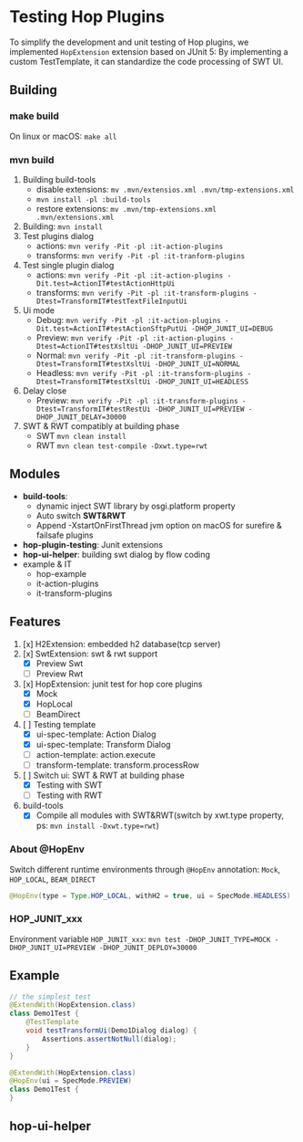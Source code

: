# Testing Hop Plugins

To simplify the development and unit testing of Hop plugins,
we implemented `HopExtension` extension based on JUnit 5: By implementing a custom TestTemplate,
it can standardize the code processing of SWT UI.

## Building

### make build

On linux or macOS: `make all`

### mvn build

1. Building build-tools
   * disable extensions: `mv .mvn/extensios.xml .mvn/tmp-extensions.xml`
   * `mvn install -pl :build-tools`
   * restore extensions: `mv .mvn/tmp-extensions.xml .mvn/extensions.xml`
2. Building: `mvn install`
3. Test plugins dialog
    * actions: `mvn verify -Pit -pl :it-action-plugins`
    * transforms: `mvn verify -Pit -pl :it-tranform-plugins`
4. Test single plugin dialog
    * actions: `mvn verify -Pit -pl :it-action-plugins -Dit.test=ActionIT#testActionHttpUi`
    * transforms: `mvn verify -Pit -pl :it-transform-plugins -Dtest=TransformIT#testTextFileInputUi`
5. Ui mode
    * Debug: `mvn verify -Pit -pl :it-action-plugins -Dit.test=ActionIT#testActionSftpPutUi -DHOP_JUNIT_UI=DEBUG`
    * Preview: `mvn verify -Pit -pl :it-action-plugins -Dtest=ActionIT#testXsltUi -DHOP_JUNIT_UI=PREVIEW`
    * Normal: `mvn verify -Pit -pl :it-transform-plugins -Dtest=TransformIT#testXsltUi -DHOP_JUNIT_UI=NORMAL`
    * Headless: `mvn verify -Pit -pl :it-transform-plugins -Dtest=TransformIT#testXsltUi -DHOP_JUNIT_UI=HEADLESS`
6. Delay close
    * Preview: `mvn verify -Pit -pl :it-transform-plugins -Dtest=TransformIT#testRestUi -DHOP_JUNIT_UI=PREVIEW -DHOP_JUNIT_DELAY=30000`
7. SWT & RWT compatibly at building phase
    * SWT `mvn clean install`
    * RWT `mvn clean test-compile -Dxwt.type=rwt`

## Modules

* __build-tools__:
  * dynamic inject SWT library by osgi.platform property
  * Auto switch __SWT&RWT__
  * Append -XstartOnFirstThread jvm option on macOS for surefire & failsafe plugins
* __hop-plugin-testing__: Junit extensions
* __hop-ui-helper__: building swt dialog by flow coding
* example & IT
    * hop-example
    * it-action-plugins
    * it-transform-plugins

## Features

1. [x] H2Extension: embedded h2 database(tcp server)
2. [x] SwtExtension: swt & rwt support
    * [x] Preview Swt
    * [ ] Preview Rwt
3. [x] HopExtension: junit test for hop core plugins
    * [x] Mock
    * [x] HopLocal
    * [ ] BeamDirect
4. [ ] Testing template
    * [x] ui-spec-template: Action Dialog
    * [x] ui-spec-template: Transform Dialog
    * [ ] action-template: action.execute
    * [ ] transform-template: transform.processRow
5. [ ] Switch ui: SWT & RWT at building phase
   * [x] Testing with SWT
   * [ ] Testing with RWT
6. build-tools
   * [x] Compile all modules with SWT&RWT(switch by xwt.type property, ps: `mvn install -Dxwt.type=rwt`)

### About @HopEnv

Switch different runtime environments through `@HopEnv` annotation: `Mock`, `HOP_LOCAL`, `BEAM_DIRECT`

```java
@HopEnv(type = Type.HOP_LOCAL, withH2 = true, ui = SpecMode.HEADLESS)
```

### HOP_JUNIT_xxx

Environment variable `HOP_JUNIT_xxx`: `mvn test -DHOP_JUNIT_TYPE=MOCK -DHOP_JUNIT_UI=PREVIEW -DHOP_JUNIT_DEPLOY=30000`

## Example

```java
// the simplest test
@ExtendWith(HopExtension.class)
class Demo1Test {
    @TestTemplate
    void testTransformUi(Demo1Dialog dialog) {
        Assertions.assertNotNull(dialog);
    }
}
```

```java
@ExtendWith(HopExtension.class)
@HopEnv(ui = SpecMode.PREVIEW)
class Demo1Test {
}

```

## hop-ui-helper

[^junit-parallel]: Don't support junit parallel: `junit.jupiter.execution.parallel.enabled=true`
